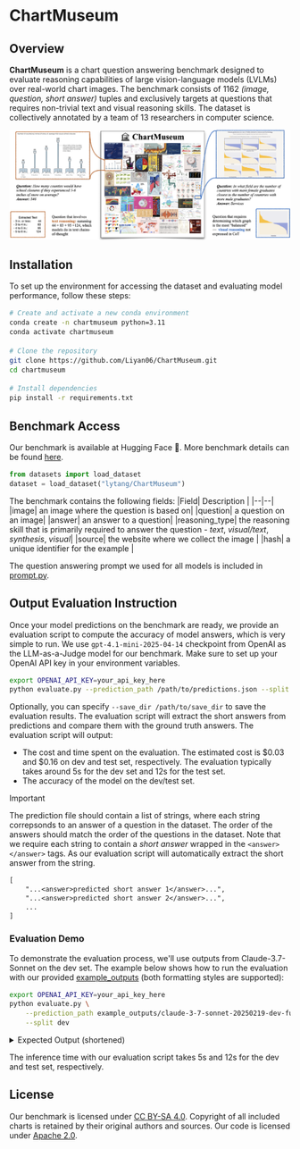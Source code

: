 # ChartMuseum


## Overview

**ChartMuseum** is a chart question answering benchmark designed to evaluate reasoning capabilities of large vision-language models
(LVLMs) over real-world chart images. The benchmark consists of 1162 *(image, question, short answer)* tuples and exclusively targets at questions that requires non-trivial text and visual reasoning skills. The dataset is collectively annotated by a team of 13 researchers in computer science.

<p align="center">
    <img src="assets/figure-main.png" width="970">
</p>


## Installation

To set up the environment for accessing the dataset and evaluating model performance, follow these steps:

```bash
# Create and activate a new conda environment
conda create -n chartmuseum python=3.11
conda activate chartmuseum

# Clone the repository
git clone https://github.com/Liyan06/ChartMuseum.git
cd chartmuseum

# Install dependencies
pip install -r requirements.txt
```


## Benchmark Access

Our benchmark is available at Hugging Face 🤗. More benchmark details can be found [here](https://huggingface.co/datasets/lytang/ChartMuseum).


```python
from datasets import load_dataset
dataset = load_dataset("lytang/ChartMuseum")
```

The benchmark contains the following fields:
|Field| Description |
|--|--|
|image| an image where the question is based on|
|question| a question on an image|
|answer| an answer to a question|
|reasoning_type| the reasoning skill that is primarily required to answer the question - *text*, *visual/text*, *synthesis*, *visual*|
|source| the website where we collect the image |
|hash| a unique identifier for the example |

The question answering prompt we used for all models is included in [prompt.py](prompt.py).

## Output Evaluation Instruction

Once your model predictions on the benchmark are ready, we provide an evaluation script to compute the accuracy of model answers, which is very simple to run. We use `gpt-4.1-mini-2025-04-14` checkpoint from OpenAI as the LLM-as-a-Judge model for our benchmark. Make sure to set up your OpenAI API key in your environment variables.


```bash
export OPENAI_API_KEY=your_api_key_here
python evaluate.py --prediction_path /path/to/predictions.json --split dev/test
```

Optionally, you can specify `--save_dir /path/to/save_dir` to save the evaluation results. The evaluation script will extract the short answers from predictions and compare them with the ground truth answers. The evaluation script will output:
* The cost and time spent on the evaluation. The estimated cost is \$0.03 and \$0.16 on dev and test set, respectively. The evaluation typically takes around 5s for the dev set and 12s for the test set.
* The accuracy of the model on the dev/test set.


> [!IMPORTANT]
> The prediction file should contain a list of strings, where each string correpsonds to an answer of a question in the dataset. The order of the answers should match the order of the questions in the dataset. Note that we require each string to contain a *short answer* wrapped in the `<answer></answer>` tags. As our evaluation script will automatically extract the short answer from the string.

```
[
    "...<answer>predicted short answer 1</answer>...",
    "...<answer>predicted short answer 2</answer>...",
    ...
]
```

### Evaluation Demo

To demonstrate the evaluation process, we'll use outputs from Claude-3.7-Sonnet on the dev set. The example below shows how to run the evaluation with our provided [example_outputs](example_outputs) (both formatting styles are supported):

```bash
export OPENAI_API_KEY=your_api_key_here
python evaluate.py \
    --prediction_path example_outputs/claude-3-7-sonnet-20250219-dev-full-output.json \
    --split dev
```

<details>
<summary>Expected Output (shortened)</summary>

```
━━━━━━━━━━━━━━━━━━━━━━━━━━━━━━━━━━━━━━━━━━━━━━━━━━━━━━━━━━━━━━━━━━━━━━━━━━━━━━━━━━ 100% • Time Elapsed 0:00:05 • Time Remaining 0:00:00                                     
Requests: Total: 162 • Cached: 0✓ • Success: 162✓ • Failed: 0✗ • In Progress: 0⋯ • Req/min: 1703.1 • Res/min: 1703.1                                                    
                Final Curator Statistics                
╭────────────────────────────┬─────────────────────────╮
│ Section/Metric             │ Value                   │
├────────────────────────────┼─────────────────────────┤
│ Model                      │                         │
│ Name                       │ gpt-4.1-mini-2025-04-14 │
│ Rate Limit (RPM)           │ 12000                   │
│ Rate Limit (TPM)           │ 4000000                 │
│ Requests                   │                         │
│ Total Processed            │ 162                     │
│ Successful                 │ 162                     │
│ Failed                     │ 0                       │
│ Tokens                     │                         │
│ Total Tokens Used          │ 0                       │
│ Total Input Tokens         │ 0                       │
│ Total Output Tokens        │ 0                       │
│ Average Tokens per Request │ 0                       │
│ Average Input Tokens       │ 0                       │
│ Average Output Tokens      │ 0                       │
│ Costs                      │                         │
│ Total Cost                 │ $0.027                  │
│ Average Cost per Request   │ $0.000                  │
│ Input Cost per 1M Tokens   │ $0.400                  │
│ Output Cost per 1M Tokens  │ $1.600                  │
│ Performance                │                         │
│ Total Time                 │ 5.71s                   │
│ Average Time per Request   │ 0.04s                   │
│ Requests per Minute        │ 1700.9                  │
│ Responses per Minute       │ 1700.9                  │
│ Max Concurrent Requests    │ 35                      │
│ Input Tokens per Minute    │ 0.0                     │
│ Output Tokens per Minute   │ 0.0                     │
╰────────────────────────────┴─────────────────────────╯
Final Accuracy: 0.6296
```
</details>

The inference time with our evaluation script takes 5s and 12s for the dev and test set, respectively.


## License

Our benchmark is licensed under [CC BY-SA 4.0](https://creativecommons.org/licenses/by-sa/4.0/deed.en). Copyright of all included charts is retained by their original authors and sources. Our code is licensed under [Apache 2.0](LICENSE).